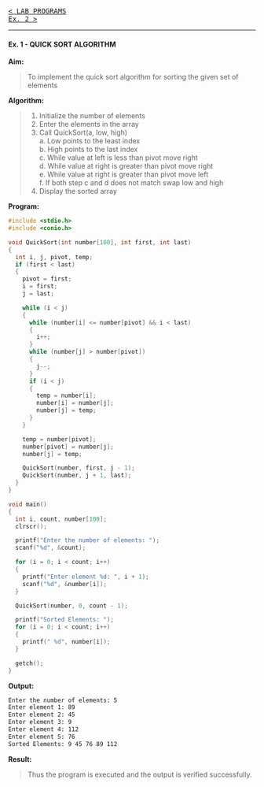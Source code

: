 [<kbd>< LAB PROGRAMS</kbd>](../README.md#lab-programs)  
[<kbd> Ex. 2 ></kbd>](../lab_programs/e2.md)

---

#### Ex. 1 - QUICK SORT ALGORITHM

**Aim:**
> To implement the quick sort algorithm for sorting the given set of elements

**Algorithm:**
> 1. Initialize the number of elements
> 2. Enter the elements in the array
> 3. Call QuickSort(a, low, high)  
  > a. Low points to the least index  
  > b. High points to the last index  
  > c. While value at left is less than pivot move right  
  > d. While value at right is greater than pivot move right   
  > e. While value at right is greater than pivot move left  
  > f. If both step c and d does not match swap low and high
> 4. Display the sorted array

**Program:**
```c
#include <stdio.h>
#include <conio.h>

void QuickSort(int number[100], int first, int last)
{
  int i, j, pivot, temp;
  if (first < last)
  {
    pivot = first;
    i = first;
    j = last;

    while (i < j)
    {
      while (number[i] <= number[pivot] && i < last)
      {
        i++;
      }
      while (number[j] > number[pivot])
      {
        j--;
      }
      if (i < j)
      {
        temp = number[i];
        number[i] = number[j];
        number[j] = temp;
      }
    }

    temp = number[pivot];
    number[pivot] = number[j];
    number[j] = temp;

    QuickSort(number, first, j - 1);
    QuickSort(number, j + 1, last);
  }
}

void main()
{
  int i, count, number[100];
  clrscr();

  printf("Enter the number of elements: ");
  scanf("%d", &count);

  for (i = 0; i < count; i++)
  {
    printf("Enter element %d: ", i + 1);
    scanf("%d", &number[i]);
  }

  QuickSort(number, 0, count - 1);

  printf("Sorted Elements: ");
  for (i = 0; i < count; i++)
  {
    printf(" %d", number[i]);
  }

  getch();
}
```

**Output:**
```sh
Enter the number of elements: 5  
Enter element 1: 89  
Enter element 2: 45  
Enter element 3: 9  
Enter element 4: 112   
Enter element 5: 76  
Sorted Elements: 9 45 76 89 112
```

**Result:**
> Thus the program is executed and the output is verified successfully.
